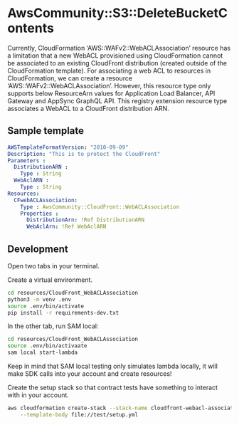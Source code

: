 # AwsCommunity::S3::DeleteBucketContents

 Currently, CloudFormation ‘AWS::WAFv2::WebACLAssociation’ resource has a limitation that a new WebACL provisioned using CloudFormation cannot be associated to an existing CloudFront distribution (created outside of the CloudFormation template). For associating a web ACL to resources in CloudFormation, we can create a resource ‘AWS::WAFv2::WebACLAssociation’. However, this resource type only supports below ResourceArn values for Application Load Balancer, API Gateway and AppSync GraphQL API. This registry extension resource type associates a WebACL to a CloudFront distribution ARN. 


## Sample template

```yml
AWSTemplateFormatVersion: "2010-09-09"
Description: "This is to protect the CloudFront"
Parameters : 
  DistributionARN : 
    Type : String 
  WebAclARN : 
    Type : String 
Resources:
  CFwebACLAssociation:
    Type : AwsCommunity::CloudFront::WebACLAssociation
    Properties :
      DistributionArn: !Ref DistributionARN
      WebAclArn: !Ref WebAclARN
```

## Development

Open two tabs in your terminal.

Create a virtual environment.

```sh
cd resources/CloudFront_WebACLAssociation
python3 -m venv .env
source .env/bin/activate
pip install -r requirements-dev.txt
```

In the other tab, run SAM local:

```sh
cd resources/CloudFront_WebACLAssociation
source .env/bin/activaate
sam local start-lambda
```

Keep in mind that SAM local testing only simulates lambda locally, it will make SDK 
calls into your account and create resources!

Create the setup stack so that contract tests have something to interact with in your account.

```sh
aws cloudformation create-stack --stack-name cloudfront-webacl-association-setup \
    --template-body file://test/setup.yml
```

